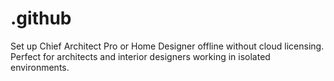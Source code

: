 # .github
Set up Chief Architect Pro or Home Designer offline without cloud licensing. Perfect for architects and interior designers working in isolated environments.
